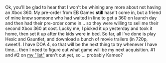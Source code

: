Ok, you'll be glad to hear that I won't be whining any more about not having an Xbox 360. My pre-order from EB Games **still** hasn't come in, but a friend of mine knew someone who had waited in line to get a 360 on launch day and then had their pre-order come in... so they were willing to sell me their second Xbox 360 at cost. Lucky me, I picked it up yesterday and took it home, then set it up after the kids were in bed. So far, all I've done is play Hexic and Gauntlet, and download a bunch of movie trailers (in 720p, sweet!). I have DOA 4, so that will be the next thing to try whenever I have time... then I need to figure out what game will be my next acquisition. #1 and #2 on [my "list"](http://blogs.duncanmackenzie.net/duncanma/archive/2005/11/05/3206.aspx) aren't out yet, so ... probably Kameo?